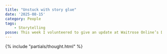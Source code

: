 ```yaml
---
title: "Unstuck with story glue"
date: '2025-08-15'
category: People
tags:
    - Storytelling
posse: This week I volunteered to give an update at Waitrose Online’s Design Deli, our weekly sharing of work in progress. Instead of a chain of ‘and then’ I decided to dig out my notes from Ben Sauer’s Practical Strategic Storytelling workshop and add some story glue for a more compelling story. If you’re looking to raise your storytelling game or your team’s, I highly recommend getting in touch with Ben! https://bensauer.net/workshop/
---
```


{% include "partials/thought.html" %}
